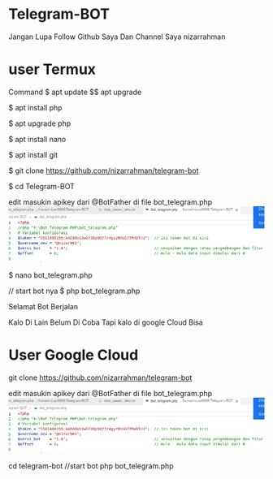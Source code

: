# Telegram-BOT
Jangan Lupa Follow Github Saya Dan Channel Saya nizarrahman

# user Termux
Command
$ apt update $$ apt upgrade

$ apt install php

$ apt upgrade php

$ apt install nano

$ apt install git

$ git clone https://github.com/nizarrahman/telegram-bot

$ cd Telegram-BOT

edit masukin apikey dari @BotFather di file bot_telegram.php
<img src="/imgg/contoh.png"></img>


$ nano bot_telegram.php

// start bot nya
$ php bot_telegram.php


Selamat Bot Berjalan


Kalo Di Lain Belum Di Coba Tapi kalo di google Cloud Bisa

# User Google Cloud

git clone https://github.com/nizarrahman/telegram-bot

edit masukin apikey dari @BotFather di file bot_telegram.php
<img src="/imgg/contoh.png"></img>


cd telegram-bot
//start bot
php bot_telegram.php
